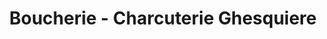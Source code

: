 ---
title: "Boucherie - Charcuterie Ghesquiere"
url: /armentieres/boucherie-charcuterie-ghesquiere/
shop: Metzgerei
---
